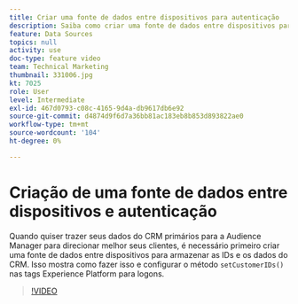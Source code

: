 ```yaml
---
title: Criar uma fonte de dados entre dispositivos para autenticação
description: Saiba como criar uma fonte de dados entre dispositivos para autenticação. Veja como trazer seus dados do CRM primários para a Audience Manager para direcionar melhor seus clientes e configurar o método setCustomerIDs() nas tags da Platform para logons.
feature: Data Sources
topics: null
activity: use
doc-type: feature video
team: Technical Marketing
thumbnail: 331006.jpg
kt: 7025
role: User
level: Intermediate
exl-id: 467d0793-c08c-4165-9d4a-db9617db6e92
source-git-commit: d4874d9f6d7a36bb81ac183eb8b853d893822ae0
workflow-type: tm+mt
source-wordcount: '104'
ht-degree: 0%

---
```


# Criação de uma fonte de dados entre dispositivos e autenticação

Quando quiser trazer seus dados do CRM primários para a Audience Manager para direcionar melhor seus clientes, é necessário primeiro criar uma fonte de dados entre dispositivos para armazenar as IDs e os dados do CRM. Isso mostra como fazer isso e configurar o método `setCustomerIDs()` nas tags Experience Platform para logons.

>[!VIDEO](https://video.tv.adobe.com/v/346215/?quality=12&learn=on&captions=por_br)
